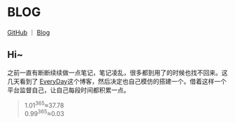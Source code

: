 # BLOG

<p>
<a href="https://github.com/k1ngbanana/EveryDay">GitHub</a>
<span>｜</span>
<a href="https://blog.banana.top/">Blog</a>
</p>

## Hi~

之前一直有断断续续做一点笔记，笔记凌乱，很多都到用了的时候也找不回来。这几天看到了 [EveryDay](https://github.com/WindrunnerMax/EveryDay)这个博客，然后决定也自己模仿的搭建一个。借着这样一个平台监督自己，让自己每段时间都积累一点。

> 1.01<sup>365</sup>≈37.78<br/>
> 0.99<sup>365</sup>≈0.03
